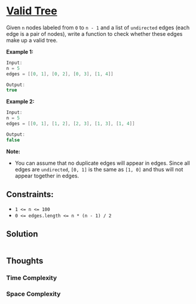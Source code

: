 # [Valid Tree](https://neetcode.io/problems/valid-tree)

Given `n` nodes labeled from `0` to `n - 1` and a list of `undirected` edges (each edge is a pair of nodes), write a function to check whether these edges make up a valid tree.

**Example 1:**

```java
Input:
n = 5
edges = [[0, 1], [0, 2], [0, 3], [1, 4]]

Output:
true
```

**Example 2:**

```java
Input:
n = 5
edges = [[0, 1], [1, 2], [2, 3], [1, 3], [1, 4]]

Output:
false
```

**Note:**

- You can assume that no duplicate edges will appear in edges. Since all edges are `undirected`, `[0, 1]` is the same as `[1, 0]` and thus will not appear together in edges.

## **Constraints:**

- `1 <= n <= 100`
- `0 <= edges.length <= n * (n - 1) / 2`

## Solution

```python

```

## Thoughts

### Time Complexity

### Space Complexity
